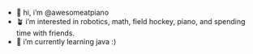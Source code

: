 - 🌷 hi, i’m @awesomeatpiano
- 🪴 i’m interested in robotics, math, field hockey, piano, and spending time with friends.
- 🌱 i’m currently learning java :)

<!---
awesomeatpiano/awesomeatpiano is a ✨ special ✨ repository because its `README.md` (this file) appears on your GitHub profile.
You can click the Preview link to take a look at your changes.
--->
